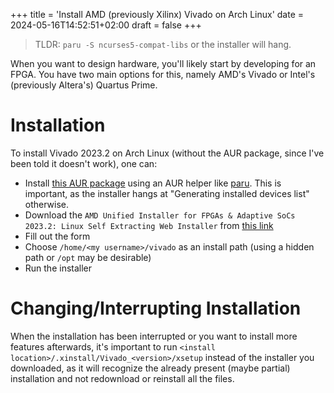+++
title = 'Install AMD (previously Xilinx) Vivado on Arch Linux'
date = 2024-05-16T14:52:51+02:00
draft = false
+++

> TLDR: `paru -S ncurses5-compat-libs` or the installer will hang.

When you want to design hardware, you'll likely start by developing for an FPGA. You have two main options for this, namely AMD's Vivado or Intel's (previously Altera's) Quartus Prime.

# Installation
To install Vivado 2023.2 on Arch Linux (without the AUR package, since I've been told it doesn't work), one can:
+ Install [this AUR package](https://aur.archlinux.org/packages/ncurses5-compat-libs) using an AUR helper like [paru](https://github.com/Morganamilo/paru). This is important, as the installer hangs at "Generating installed devices list" otherwise.
+ Download the `AMD Unified Installer for FPGAs & Adaptive SoCs 2023.2: Linux Self Extracting Web Installer` from [this link](https://www.xilinx.com/support/download.html)
+ Fill out the form
+ Choose `/home/<my username>/vivado` as an install path (using a hidden path or `/opt` may be desirable)
+ Run the installer

# Changing/Interrupting Installation
When the installation has been interrupted or you want to install more features afterwards, it's important to run `<install location>/.xinstall/Vivado_<version>/xsetup` instead of the installer you downloaded, as it will recognize the already present (maybe partial) installation and not redownload or reinstall all the files.

